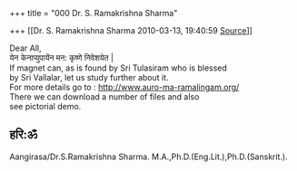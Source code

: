 +++
title = "000 Dr. S. Ramakrishna Sharma"

+++
[[Dr. S. Ramakrishna Sharma	2010-03-13, 19:40:59 [Source](https://groups.google.com/g/bvparishat/c/RqIDGa2u57o)]]



Dear All,  
येन केनाप्युपायेंन मन: कृष्णे निवेशयेत \|  
If magnet can, as is found by Sri Tulasiram who is blessed  
by Sri Vallalar, let us study further about it.  
For more details go to : <http://www.auro-ma-ramalingam.org/>  
There we can download a number of files and also  
see pictorial demo.  
  
हरि:ॐ  
--  
Aangirasa/Dr.S.Ramakrishna Sharma. M.A.,Ph.D.(Eng.Lit.),Ph.D.(Sanskrit.).  

